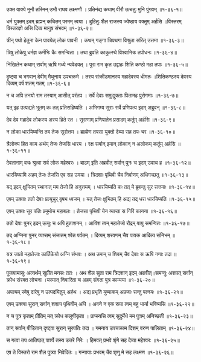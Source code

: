उक्त वाक्ये मुनौ तस्मिन् उभौ राघव लक्ष्मणौ ।
प्रतिनंद्य कथाम् वीरौ ऊचतुः मुनि पुंगवम् ॥१-३६-१॥

धर्म युक्तम् इदम् ब्रह्मन् कथितम् परमम् त्वया ।
दुहितुः शैल राजस्य ज्येष्ठाय वक्तुम् अर्हसि ।विस्तरम् विस्तरज्ञो असि दिव्य मानुष संभवम् ॥१-३६-२॥

त्रीन् पथो हेतुना केन पावयेत् लोक पावनी ।
कथम् गङ्गा त्रिपथगा विश्रुता सरित् उत्तमा ॥१-३६-३॥

त्रिषु लोकेषु धर्मज्ञ कर्मभिः कैः समन्विता ।
तथा ब्रुवति काकुत्स्थे विश्वामित्रः तपोधनः ॥१-३६-४॥

निखिलेन कथाम् सर्वाम् ऋषि मध्ये न्यवेदयत् ।
पुरा राम कृत उद्वाहः शिति कण्ठो महा तपाः ॥१-३६-५॥

दृष्ट्वा च भगवान् देवीम् मैथुनाय उपचक्रमे ।
तस्य संक्रीडमानस्य महादेवस्य धीमतः ।शितिकण्ठस्य देवस्य दिव्यम् वर्ष शतम् गतम् ॥१-३६-६॥

न च अपि तनयो राम तस्याम् आसीत् परंतप ।
सर्वे देवाः समुद्युक्ताः पितामह पुरोगमाः ॥१-३६-७॥

यत् इह उत्पद्यते भूतम् कः तत् प्रतिसहिष्यति ।
अभिगम्य सुराः सर्वे प्रणिपत्य इदम् अब्रुवन् ॥१-३६-८॥

देव देव महादेव लोकस्य अस्य हिते रत ।
सुराणाम् प्रणिपातेन प्रसादम् कर्तुम् अर्हसि ॥१-३६-९॥

न लोका धारयिष्यन्ति तव तेजः सुरोत्तम ।
ब्राह्मेण तपसा युक्तो देव्या सह तपः चर ॥१-३६-१०॥

त्रैलोक्य हित काम अर्थम् तेजः तेजसि धारय ।
रक्ष सर्वान् इमान् लोकान् न अलोकम् कर्तुम् अर्हसि ॥१-३६-११॥

देवतानाम् वचः श्रुत्वा सर्व लोक महेश्वरः ।
बाढम् इति अब्रवीत् सर्वान् पुनः च इदम् उवाच ह ॥१-३६-१२॥

धारयिष्यामि अहम् तेजः तेजसि एव सह उमया ।
त्रिदशाः पृथिवी चैव निर्वाणम् अधिगच्छतु ॥१-३६-१३॥

यद् इदम् क्षुभितम् स्थानात् मम तेजो हि अनुत्तमम् ।
धारयिष्यति कः तत् मे ब्रुवन्तु सुर सत्तमाः ॥१-३६-१४॥

एवम् उक्ताः ततो देवाः प्रत्यूचुर् वृषभ ध्वजम् ।
यत् तेजः क्षुभितम् हि अद्य तद् धरा धारयिष्यति ॥१-३६-१५॥

एवम् उक्तः सुर पतिः प्रमुमोच महाबलः ।
तेजसा पृथिवी येन व्याप्ता स गिरि कानना ॥१-३६-१६॥

ततो देवाः पुनर् इदम् ऊचुः च अपि हुताशनम् ।
आविश त्वम् महातेजो रौद्रम् वायु समन्वितः ॥१-३६-१७॥

तद् अग्निना पुनर् व्याप्तम् संजातम् श्वेत पर्वतम् ।
दिव्यम् शरवणम् चैव पावक आदित्य संनिभम् ॥१-३६-१८॥

यत्र जातो महातेजाः कार्तिकेयो अग्नि संभवः ।
अथ उमाम् च शिवम् चैव देवाः स ऋषि गणाः तदा ॥१-३६-१९॥

पूजयामासुः अत्यर्थम् सुप्रीत मनसः ततः ।
अथ शैल सुता राम त्रिदशान् इदम् अब्रवीत्।समन्युः अशपत् सर्वान् क्रोध संरक्त लोचना ।यस्मात् निवारिता च अहम् संगता पुत्र काम्यया ॥१-३६-२०॥

अपत्यम् स्वेषु दारेषु न उत्पदयितुम् अर्हथ ।
अद्य प्रभृति युष्माकम् अप्रजाः सन्तु पत्नयः ॥१-३६-२१॥

एवम् उक्त्वा सुरान् सर्वान् शशाप पृथिवीम् अपि ।
अवने न एक रूपा त्वम् बहु भार्या भविष्यसि ॥१-३६-२२॥

न च पुत्र कृताम् प्रीतिम् मत् क्रोध कलुषीकृता ।
प्राप्स्यसि त्वम् सुदुर्मेधे मम पुत्रम् अनिच्छती ॥१-३६-२३॥

तान् सर्वान् पीडितान् दृष्ट्वा सुरान् सुरपतिः तदा ।
गमनाय उपचक्राम दिशम् वरुण पालिताम् ॥१-३६-२४॥

स गत्वा तप आतिष्ठत् पार्श्वे तस्य उत्तरे गिरेः ।
हिमवत् प्रभवे शृंगे सह देव्या महेश्वरः ॥१-३६-२५॥

एष ते विस्तरो राम शैल पुत्र्या निवेदितः ।
गन्गायाः प्रभवम् चैव शृणु मे सह लक्ष्मण ॥१-३६-२६॥

